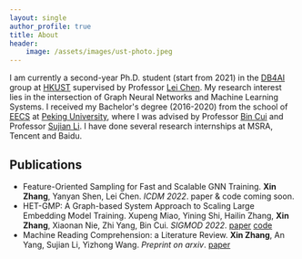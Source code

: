 ```yaml
---
layout: single
author_profile: true
title: About
header:
    image: /assets/images/ust-photo.jpeg
---
```


I am currently a second-year Ph.D. student (start from 2021) in the [DB4AI](https://cse.hkust.edu.hk/db4ai/) group at [HKUST](https://hkust.edu.hk/) supervised by Professor [Lei Chen](https://cse.hkust.edu.hk/~leichen/). My research interest lies in the intersection of Graph Neural Networks and Machine Learning Systems. I received my Bachelor's degree (2016-2020) from the school of [EECS](https://eecs.pku.edu.cn/en/) at [Peking University](https://english.pku.edu.cn/), where I was advised by Professor [Bin Cui](https://cuibinpku.github.io/) and Professor [Sujian Li](http://123.56.88.210/). I have done several research internships at MSRA, Tencent and Baidu.


## Publications

* Feature-Oriented Sampling for Fast and Scalable GNN Training. **Xin Zhang**, Yanyan Shen, Lei Chen. *ICDM 2022*. paper & code coming soon.
* HET-GMP: A Graph-based System Approach to Scaling Large Embedding Model Training. Xupeng Miao, Yining Shi, Hailin Zhang, **Xin Zhang**, Xiaonan Nie, Zhi Yang, Bin Cui. *SIGMOD 2022*. [paper](https://dl.acm.org/doi/10.1145/3514221.3517902) [code](https://github.com/Hsword/SIGMOD2022_HET-GMP)
* Machine Reading Comprehension: a Literature Review. **Xin Zhang**, An Yang, Sujian Li, Yizhong Wang. *Preprint on arxiv*. [paper](https://arxiv.org/abs/1907.01686)


